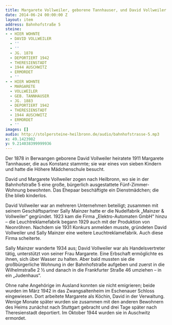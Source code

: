 ```yaml
---
title: Margarete Vollweiler, geborene Tannhauser, und David Vollweiler
date: 2014-06-24 00:00:00 Z
layout: item
address: Bahnhofstraße 5
steine:
- - HIER WOHNTE
  - DAVID VOLLWEILER
  - ''
  - ''
  - JG. 1878
  - DEPORTIERT 1942
  - THERESIENSTADT
  - 1944 AUSCHWITZ
  - ERMORDET
  - ''
- - HIER WOHNTE
  - MARGARETE
  - VOLLWEILER
  - GEB. TANNHAUSER
  - JG. 1883
  - DEPORTIERT 1942
  - THERESIENSTADT
  - 1944 AUSCHWITZ
  - ERMORDET
  - ''
images: []
audio: http://stolpersteine-heilbronn.de/audio/bahnhofstrasse-5.mp3
x: 49.1423982
y: 9.214038399999936
---
```


Der 1878 in Berwangen geborene David Vollweiler heiratete 1911 Margarete Tannhauser, die aus Konstanz stammte; sie war eines von sieben Kindern und hatte die Höhere Mädchenschule besucht.

David und Margarete Vollweiler zogen nach Heilbronn, wo sie in der Bahnhofstraße 5 eine große, bürgerlich ausgestattete Fünf-Zimmer-Wohnung bewohnten. Das Ehepaar beschäftigte ein Dienstmädchen; die Ehe blieb kinderlos.

David Vollweiler war an mehreren Unternehmen beteiligt; zusammen mit seinem Geschäftspartner Sally Mainzer hatte er die Nudelfabrik „Mainzer & Vollweiler“ gegründet. 1923 kam die Firma „Elektro-Automaten GmbH“ hinzu – die Leuchtreklamefabrik begann 1929 auch mit der Produktion von Neonröhren.  Nachdem sie 1931 Konkurs anmelden musste, gründeten David Vollweiler und Sally Mainzer eine weitere Leuchtreklamefabrik. Auch diese Firma scheiterte.

Sally Mainzer wanderte 1934 aus; David Vollweiler war als Handelsvertreter tätig, unterstützt von seiner Frau Margarete. Eine Erbschaft ermöglichte es ihnen, sich über Wasser zu halten. Aber bald mussten sie die großbürgerliche Wohnung in der Bahnhofstraße aufgeben und zuerst in die Wilhelmstraße 2 ½ und danach in die Frankfurter Straße 46 umziehen – in ein „Judenhaus“.

Ohne nahe Angehörige im Ausland konnten sie nicht emigrieren; beide wurden im März 1942 in das Zwangsaltenheim im Eschenauer Schloss eingewiesen. Dort arbeitete Margarete als Köchin, David in der Verwaltung. Wenige Monate später wurden sie zusammen mit den anderen Bewohnern des Heims zunächst nach Stuttgart gebracht und drei Tage später nach Theresienstadt deportiert. Im Oktober 1944 wurden sie in Auschwitz ermordet.